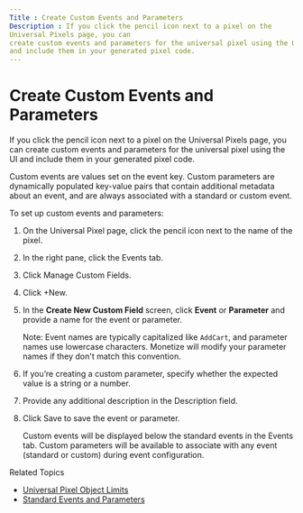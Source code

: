 ```yaml
---
Title : Create Custom Events and Parameters
Description : If you click the pencil icon next to a pixel on the
Universal Pixels page, you can
create custom events and parameters for the universal pixel using the UI
and include them in your generated pixel code.
---
```



# Create Custom Events and Parameters



If you click the pencil icon next to a pixel on the
Universal Pixels page, you can
create custom events and parameters for the universal pixel using the UI
and include them in your generated pixel code.



Custom events are values set on the event key. Custom parameters are
dynamically populated key-value pairs that contain additional metadata
about an event, and are always associated with a standard or custom
event.

To set up custom events and parameters:





1.  On the Universal
    Pixel page, click the pencil icon next to the name of the
    pixel.
2.  In the right pane, click the
    Events tab.
3.  Click Manage Custom
    Fields.
4.  Click
    +New.
5.  In the **Create New Custom Field** screen,
    click **Event** or **Parameter** and provide a name for the event or
    parameter. 
    

    <div id="universal-pixel-custom-events-and-parameters__note_km2_r2y_wsb"
    

    Note: Event names are typically
    capitalized like `AddCart`, and parameter names use lowercase
    characters. Monetize will modify your
    parameter names if they don't match this convention.

    

    
6.  If you’re creating a custom parameter, specify
    whether the expected value is a string or a number.
7.  Provide any additional description in the
    Description field. 
8.  Click Save to
    save the event or parameter. 
    

    Custom events will be displayed below the standard events in the
    Events tab. Custom parameters
    will be available to associate with any event (standard or custom)
    during event configuration.

    



<div id="universal-pixel-custom-events-and-parameters__postreq_icx_mh1_tsb"
>

Related Topics

- <a href="universal-pixel-object-limits.html" class="xref"
  title="There are limits for how many audiences, conversions, custom events, and parameters you can create, as well as a data size limit for information transmitted by the parameters.">Universal
  Pixel Object Limits</a>
- <a href="standard-events-and-parameters.html" class="xref">Standard
  Events and Parameters</a>






